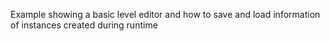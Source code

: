 Example showing a basic level editor and how to save and load information of instances created during runtime
